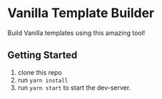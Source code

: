 # Vanilla Template Builder

Build Vanilla templates using this amazing tool!

## Getting Started

1. clone this repo
2. run `yarn install`
3. run `yarn start` to start the dev-server.
